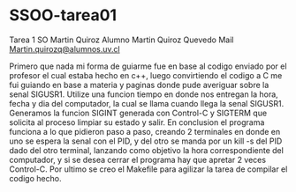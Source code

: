 # SSOO-tarea01
Tarea 1 SO Martin Quiroz
Alumno Martin Quiroz Quevedo
Mail Martin.quirozq@alumnos.uv.cl

Primero que nada mi forma de guiarme fue en base al codigo enviado por el profesor el cual estaba hecho en c++, luego convirtiendo el codigo a C me fui guiando en base a materia y paginas donde pude averiguar sobre la senal SIGUSR1. Utilize una funcion tiempo en donde nos entregan la hora, fecha y dia del computador, la cual se llama cuando llega la senal SIGUSR1. Generamos la funcion SIGINT generada con Control-C y SIGTERM que solicita al proceso limpiar su estado y salir. En conclusion el programa funciona a lo que pidieron paso a paso, creando 2 terminales en donde en uno se espera la senal con el PID, y del otro se manda por un kill -s del PID dado del otro terminal, lanzando como objetivo la hora correspondiente del computador, y si se desea cerrar el programa hay que apretar 2 veces Control-C. Por ultimo se creo el Makefile para agilizar la tarea de compilar el codigo hecho.
